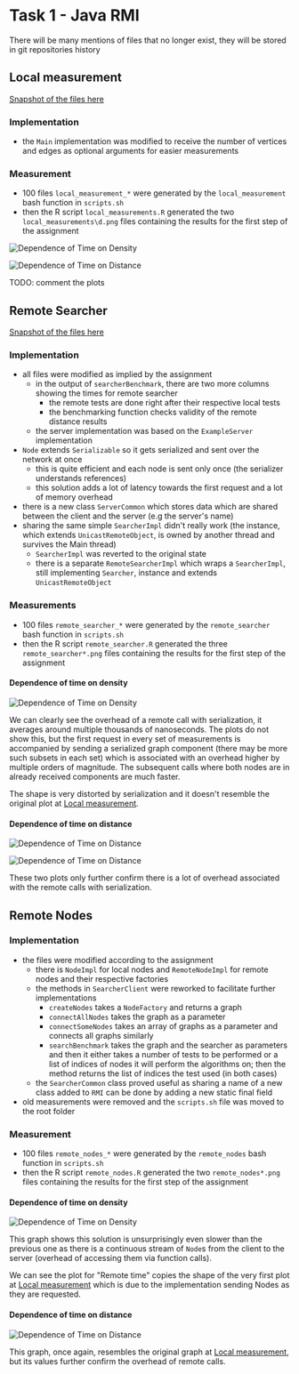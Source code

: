 # Task 1 - Java RMI

There will be many mentions of files that no longer exist, they will be stored in git repositories history

## Local measurement

[Snapshot of the files here](https://github.com/jiriklepl/NSWI080/commit/b87eaad090a835128384178c0d0ef799248605f1)

### Implementation

- the `Main` implementation was modified to receive the number of vertices and edges as optional arguments for easier measurements

### Measurement

- 100 files `local_measurement_*` were generated by the `local_measurement` bash function in `scripts.sh`
- then the R script `local_measurements.R` generated the two `local_measurements\d.png` files containing the results for the first step of the assignment

![Dependence of Time on Density](local_measurements1.png)

![Dependence of Time on Distance](local_measurements2.png)

TODO: comment the plots

## Remote Searcher


[Snapshot of the files here](https://github.com/jiriklepl/NSWI080/commit/819bcb62ee3ef36bcc231beb10f8cb37fee62ba0)

### Implementation

- all files were modified as implied by the assignment
  - in the output of `searcherBenchmark`, there are two more columns showing the times for remote searcher
    - the remote tests are done right after their respective local tests
    - the benchmarking function checks validity of the remote distance results
  - the server implementation was based on the `ExampleServer` implementation
- `Node` extends `Serializable` so it gets serialized and sent over the network at once
  - this is quite efficient and each node is sent only once (the serializer understands references)
  - this solution adds a lot of latency towards the first request and a lot of memory overhead
- there is a new class `ServerCommon` which stores data which are shared between the client and the server (e.g the server's name)
- sharing the same simple `SearcherImpl` didn't really work (the instance, which extends `UnicastRemoteObject`, is owned by another thread and survives the Main thread)
  - `SearcherImpl` was reverted to the original state
  - there is a separate `RemoteSearcherImpl` which wraps a `SearcherImpl`, still implementing `Searcher`, instance and extends `UnicastRemoteObject`

### Measurements

- 100 files `remote_searcher_*` were generated by the `remote_searcher` bash function in `scripts.sh`
- then the R script `remote_searcher.R` generated the three `remote_searcher*.png` files containing the results for the first step of the assignment

#### **Dependence of time on density**

![Dependence of Time on Density](remote_searcher1.png)

We can clearly see the overhead of a remote call with serialization, it averages around multiple thousands of nanoseconds. The plots do not show this, but the first request in every set of measurements is accompanied by sending a serialized graph component (there may be more such subsets in each set) which is associated with an overhead higher by multiple orders of magnitude. The subsequent calls where both nodes are in already received components are much faster.

The shape is very distorted by serialization and it doesn't resemble the original plot at [Local measurement](#Local-measurement).

#### **Dependence of time on distance**

![Dependence of Time on Distance](remote_searcher2_1.png)

![Dependence of Time on Distance](remote_searcher2_2.png)

These two plots only further confirm there is a lot of overhead associated with the remote calls with serialization.

## Remote Nodes

### Implementation

- the files were modified according to the assignment
  - there is `NodeImpl` for local nodes and `RemoteNodeImpl` for remote nodes and their respective factories
  - the methods in `SearcherClient` were reworked to facilitate further implementations
    - `createNodes` takes a `NodeFactory` and returns a graph
    - `connectAllNodes` takes the graph as a parameter
    - `connectSomeNodes` takes an array of graphs as a parameter and connects all graphs similarly
    - `searchBenchmark` takes the graph and the searcher as parameters and then it either takes a number of tests to be performed or a list of indices of nodes it will perform the algorithms on; then the method returns the list of indices the test used (in both cases)
  - the `SearcherCommon` class proved useful as sharing a name of a new class added to `RMI` can be done by adding a new static final field
- old measurements were removed and the `scripts.sh` file was moved to the root folder

### Measurement

- 100 files `remote_nodes_*` were generated by the `remote_nodes` bash function in `scripts.sh`
- then the R script `remote_nodes.R` generated the two `remote_nodes*.png` files containing the results for the first step of the assignment

#### **Dependence of time on density**

![Dependence of Time on Density](remote_nodes1.png)

This graph shows this solution is unsurprisingly even slower than the previous one as there is a continuous stream of `Node`s from the client to the server (overhead of accessing them via function calls).

We can see the plot for "Remote time" copies the shape of the very first plot at [Local measurement](#Local-measurement) which is due to the implementation sending Nodes as they are requested.

#### **Dependence of time on distance**

![Dependence of Time on Distance](remote_nodes2.png)

This graph, once again, resembles the original graph at [Local measurement](#Local-measurement), but its values further confirm the overhead of remote calls.
